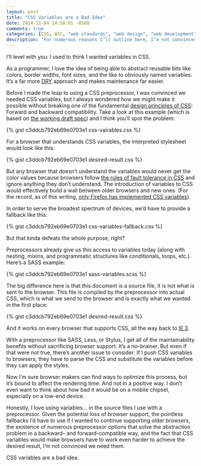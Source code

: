 ```yaml
---
layout: post
title: "CSS Variables are a Bad Idea"
date: 2014-11-04 14:58:01 -0500
comments: true
categories: [CSS, W3C, "web standards", "web design", "web development"]
description: "For numerous reasons I’ll outline here, I’m not convinced there’s an upside here."
---
```


I’ll level with you: I used to think I wanted variables in CSS.

As a programmer, I love the idea of being able to abstract reusable bits like colors, border widths, font sizes, and the like to obviously named variables. It’s a far more [DRY](https://en.wikipedia.org/wiki/Don't_repeat_yourself) approach and makes maintenance far easier.

Before I made the leap to using a CSS preprocessor, I was convinced we needed CSS variables, but I always wondered how we might make it possible without breaking one of the fundamental [design principles of CSS](http://www.w3.org/TR/CSS21/intro.html#design-principles): Forward and backward compatibility. Take a look at this example (which is based on [the working draft spec](http://www.w3.org/TR/css-variables/)) and I think you’ll spot the problem:

{% gist c3ddcb792eb69e0703e1 css-vairables.css %}

For a browser that understands CSS variables, the interpreted stylesheet would look like this:

{% gist c3ddcb792eb69e0703e1 desired-result.css %}

But any browser that doesn’t understand the variables would never get the color values because browsers follow [the rules of fault tolerance in CSS](http://www.w3.org/TR/CSS21/syndata.html#parsing-errors) and ignore anything they don’t understand. The introduction of variables to CSS would effectively build a wall between older browsers and new ones. (For the record, as of this writing, [only Firefox has implemented CSS variables](http://caniuse.com/#feat=css-variables)).

In order to serve the broadest spectrum of devices, we’d have to provide a fallback like this:

{% gist c3ddcb792eb69e0703e1 css-variables-fallback.css %}

But that kinda defeats the whole purpose, right?

Preprocessors already give us this access to variables today (along with nesting, mixins, and programmatic structures like conditionals, loops, etc.). Here’s a SASS example:

{% gist c3ddcb792eb69e0703e1 sass-variables.scss %}

The big difference here is that this document is a source file, it is not what is sent to the browser. This file is compiled by the preprocessor into actual CSS, which is what we send to the browser and is exactly what we wanted in the first place:

{% gist c3ddcb792eb69e0703e1 desired-result.css %}

And it works on every browser that supports CSS, all the way back to [IE 3](https://en.wikipedia.org/wiki/Cascading_Style_Sheets#Difficulty_with_adoption).

With a preprocessor like SASS, Less, or Stylus, I get all of the maintainability benefits without sacrificing browser support. It’s a no-brainer. But even if that were not true, there’s another issue to consider: If I push CSS variables to browsers, they have to parse the CSS and substitute the variables before they can apply the styles.

Now I’m sure browser makers can find ways to optimize this process, but it’s bound to affect the rendering time. And not in a positive way. I don’t even want to think about how bad it would be on a mobile chipset, especially on a low-end device.

Honestly, I love using variables… in the source files I use with a preprocessor. Given the potential loss of browser support, the pointless fallbacks I’d have to use if I wanted to continue supporting older browsers, the existence of numerous preprocessor options that solve the abstraction problem in a backward- and forward-compatible way, and the fact that CSS variables would make browsers have to work even harder to achieve the desired result, I’m not convinced we need them.

CSS variables are a bad idea.